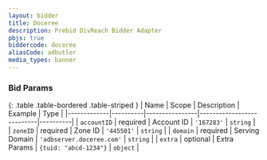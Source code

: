 ```yaml
---
layout: bidder
title: Doceree
description: Prebid DivReach Bidder Adapter
pbjs: true
biddercode: doceree
aliasCode: adbutler
media_types: banner
---
```


### Bid Params

{: .table .table-bordered .table-striped }
| Name        | Scope    | Description    | Example                   | Type     |
|-------------|----------|----------------|---------------------------|----------|
| `accountID` | required | Account ID     | `'167283'`                | `string` |
| `zoneID`    | required | Zone ID        | `'445501'`                | `string` |
| `domain`    | required | Serving Domain | `'adbserver.doceree.com'` | `string` |
| `extra`     | optional | Extra Params   | `{tuid: "abcd-1234"}`     | `object` |  
